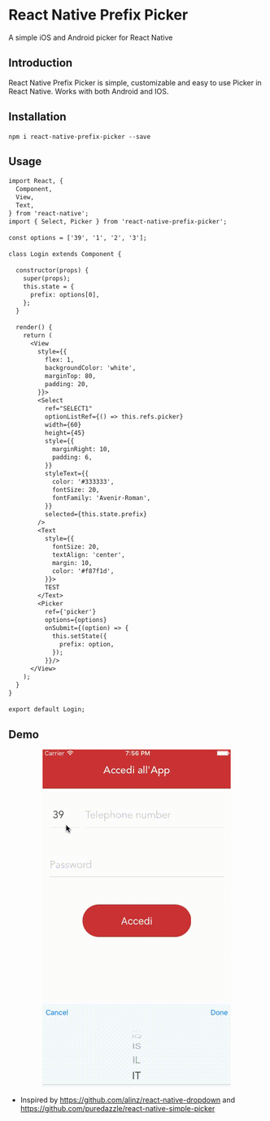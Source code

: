 # React Native Prefix Picker
A simple iOS and Android picker for React Native

## Introduction
React Native Prefix Picker is simple, customizable and easy to use Picker in React Native. Works with both Android and IOS.

## Installation
```
npm i react-native-prefix-picker --save
```

## Usage

```
import React, {
  Component,
  View,
  Text,
} from 'react-native';
import { Select, Picker } from 'react-native-prefix-picker';

const options = ['39', '1', '2', '3'];

class Login extends Component {

  constructor(props) {
    super(props);
    this.state = {
      prefix: options[0],
    };
  }

  render() {
    return (
      <View
        style={{
          flex: 1,
          backgroundColor: 'white',
          marginTop: 80,
          padding: 20,
        }}>
        <Select
          ref="SELECT1"
          optionListRef={() => this.refs.picker}
          width={60}
          height={45}
          style={{
            marginRight: 10,
            padding: 6,
          }}
          styleText={{
            color: '#333333',
            fontSize: 20,
            fontFamily: 'Avenir-Roman',
          }}
          selected={this.state.prefix}
        />
        <Text
          style={{
            fontSize: 20,
            textAlign: 'center',
            margin: 10,
            color: '#f87f1d',
          }}>
          TEST
        </Text>
        <Picker
          ref={'picker'}
          options={options}
          onSubmit={(option) => {
            this.setState({
              prefix: option,
            });
          }}/>
      </View>
    );
  }
}

export default Login;
```

## Demo
<p align="center">
  <img src ="https://raw.githubusercontent.com/sarovin/react-native-prefix-picker/master/picker.gif" />
</p>

- Inspired by https://github.com/alinz/react-native-dropdown and https://github.com/puredazzle/react-native-simple-picker
